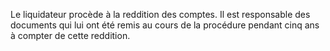   
 Le liquidateur procède à la reddition des comptes. Il est responsable des documents qui lui ont été remis au cours de la procédure pendant cinq ans à compter de cette reddition.  

  
